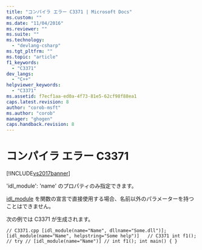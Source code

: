 ```yaml
---
title: "コンパイラ エラー C3371 | Microsoft Docs"
ms.custom: ""
ms.date: "11/04/2016"
ms.reviewer: ""
ms.suite: ""
ms.technology: 
  - "devlang-csharp"
ms.tgt_pltfrm: ""
ms.topic: "article"
f1_keywords: 
  - "C3371"
dev_langs: 
  - "C++"
helpviewer_keywords: 
  - "C3371"
ms.assetid: f7ecf1aa-ed0a-4f73-81e5-62cf98f88ea1
caps.latest.revision: 8
author: "corob-msft"
ms.author: "corob"
manager: "ghogen"
caps.handback.revision: 8
---
```

# コンパイラ エラー C3371
[!INCLUDE[vs2017banner](../../assembler/inline/includes/vs2017banner.md)]

'idl\_module': 'name' のプロパティのみ指定できます。  
  
 [idl\_module](../../windows/idl-module.md) を関数の宣言で直接使用する場合、名前以外のパラメーターを持つことはできません。  
  
 次の例では C3371 が生成されます。  
  
```  
// C3371.cpp [idl_module(name="Name", dllname="Some.dll")]; [idl_module(name="Name", helpstring="Some help")]   // C3371 int f1(); // try // [idl_module(name="Name")] // int f1(); int main() { }  
```